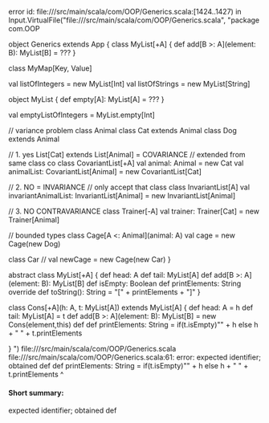 error id: file://<WORKSPACE>/src/main/scala/com/OOP/Generics.scala:[1424..1427) in Input.VirtualFile("file://<WORKSPACE>/src/main/scala/com/OOP/Generics.scala", "package com.OOP

object Generics extends App {
  class MyList[+A] {
    def add[B >: A](element: B): MyList[B] = ???
  }

  class MyMap[Key, Value]

  val listOfIntegers = new MyList[Int]
  val listOfStrings = new MyList[String]

  object MyList {
    def empty[A]: MyList[A] = ???
  }

  val emptyListOfIntegers = MyList.empty[Int]

  // variance problem
  class Animal
  class Cat extends Animal
  class Dog extends Animal

  // 1. yes List[Cat] extends List[Animal] = COVARIANCE
  // extended from same class co
  class CovariantList[+A]
  val animal: Animal = new Cat
  val animalList: CovariantList[Animal] = new CovariantList[Cat]

  // 2. NO = INVARIANCE
  // only accept that class
  class InvariantList[A]
  val invariantAnimalList: InvariantList[Animal] = new InvariantList[Animal]

  // 3. NO CONTRAVARIANCE
  class Trainer[-A]
  val trainer: Trainer[Cat] = new Trainer[Animal]

  // bounded types
  class Cage[A <: Animal](animal: A)
  val cage = new Cage(new Dog)

  class Car
  // val newCage = new Cage(new Car)
}

abstract class MyList[+A] {
  def head: A
  def tail: MyList[A]
  def add[B >: A](element: B): MyList[B]
  def isEmpty: Boolean
  def printElements: String
  override def toString(): String = "[" + printElements + "]"
}

class Cons[+A](h: A, t: MyList[A]) extends MyList[A] {
  def head: A = h
  def tail: MyList[A] = t
  def add[B >: A](element: B): MyList[B] = new Cons(element,this)
  def
  def printElements: String = if(t.isEmpty)"" + h else h + " " + t.printElements

}
")
file://<WORKSPACE>/src/main/scala/com/OOP/Generics.scala
file://<WORKSPACE>/src/main/scala/com/OOP/Generics.scala:61: error: expected identifier; obtained def
  def printElements: String = if(t.isEmpty)"" + h else h + " " + t.printElements
  ^
#### Short summary: 

expected identifier; obtained def